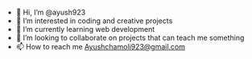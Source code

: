 - 👋 Hi, I’m @ayush923
- 👀 I’m interested in coding and creative projects
- 🌱 I’m currently learning web development
- 💞️ I’m looking to collaborate on projects that can teach me something
- 📫 How to reach me Ayushchamoli923@gmail.com

<!---
ayush923/ayush923 is a ✨ special ✨ repository because its `README.md` (this file) appears on your GitHub profile.
You can click the Preview link to take a look at your changes.
--->
